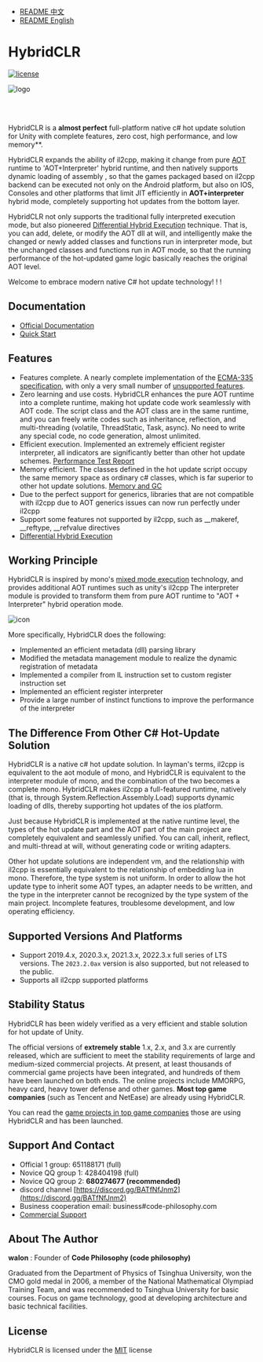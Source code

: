 
- [README 中文](./README_zh.md)
- [README English](./README.md)

# HybridCLR

[![license](http://img.shields.io/badge/license-MIT-blue.svg)](https://github.com/focus-creative-games/hybridclr/blob/main/LICENSE)

![logo](./docs/images/logo.jpg)

<br/>
<br/>

HybridCLR is a **almost perfect** full-platform native c# hot update solution for Unity with complete features, zero cost, high performance, and low memory**.

HybridCLR expands the ability of il2cpp, making it change from pure [AOT](https://en.wikipedia.org/wiki/Ahead-of-time_compilation) runtime to 'AOT+Interpreter' hybrid runtime, and then natively supports dynamic loading of assembly , so that the games packaged based on il2cpp backend can be executed not only on the Android platform, but also on IOS, Consoles and other platforms that limit JIT efficiently in **AOT+interpreter** hybrid mode, completely supporting hot updates from the bottom layer.

HybridCLR not only supports the traditional fully interpreted execution mode, but also pioneered [Differential Hybrid Execution](https://hybridclr.doc.code-philosophy.com/en/docs/basic/differentialhybridexecution) technique. That is, you can add, delete, or modify the AOT dll at will, and intelligently make the changed or newly added classes and functions run in interpreter mode, but the unchanged classes and functions run in AOT mode, so that the running performance of the hot-updated game logic basically reaches the original AOT level.

Welcome to embrace modern native C# hot update technology! ! !

## Documentation

- [Official Documentation](https://hybridclr.doc.code-philosophy.com/en/docs/intro)
- [Quick Start](https://hybridclr.doc.code-philosophy.com/en/docs/beginner/quickstart)

## Features

- Features complete. A nearly complete implementation of the [ECMA-335 specification](https://www.ecma-international.org/publications-and-standards/standards/ecma-335/), with only a very small number of [unsupported features](https://hybridclr.doc.code-philosophy.com/en/docs/basic/notsupportedfeatures).
- Zero learning and use costs. HybridCLR enhances the pure AOT runtime into a complete runtime, making hot update code work seamlessly with AOT code. The script class and the AOT class are in the same runtime, and you can freely write codes such as inheritance, reflection, and multi-threading (volatile, ThreadStatic, Task, async). No need to write any special code, no code generation, almost unlimited.
- Efficient execution. Implemented an extremely efficient register interpreter, all indicators are significantly better than other hot update schemes. [Performance Test Report](https://hybridclr.doc.code-philosophy.com/en/docs/basic/performance)
- Memory efficient. The classes defined in the hot update script occupy the same memory space as ordinary c# classes, which is far superior to other hot update solutions. [Memory and GC](https://hybridclr.doc.code-philosophy.com/en/docs/basic/memory)
- Due to the perfect support for generics, libraries that are not compatible with il2cpp due to AOT generics issues can now run perfectly under il2cpp
- Support some features not supported by il2cpp, such as __makeref, __reftype, __refvalue directives
- [Differential Hybrid Execution](https://hybridclr.doc.code-philosophy.com/en/docs/basic/differentialhybridexecution)

## Working Principle

HybridCLR is inspired by mono's [mixed mode execution](https://www.mono-project.com/news/2017/11/13/mono-interpreter/) technology, and provides additional AOT runtimes such as unity's il2cpp The interpreter module is provided to transform them from pure AOT runtime to "AOT + Interpreter" hybrid operation mode.

![icon](docs/images/architecture.png)

More specifically, HybridCLR does the following:

- Implemented an efficient metadata (dll) parsing library
- Modified the metadata management module to realize the dynamic registration of metadata
- Implemented a compiler from IL instruction set to custom register instruction set
- Implemented an efficient register interpreter
- Provide a large number of instinct functions to improve the performance of the interpreter

## The Difference From Other C# Hot-Update Solution

HybridCLR is a native c# hot update solution. In layman's terms, il2cpp is equivalent to the aot module of mono, and HybridCLR is equivalent to the interpreter module of mono, and the combination of the two becomes a complete mono. HybridCLR makes il2cpp a full-featured runtime, natively (that is, through System.Reflection.Assembly.Load) supports dynamic loading of dlls, thereby supporting hot updates of the ios platform.

Just because HybridCLR is implemented at the native runtime level, the types of the hot update part and the AOT part of the main project are completely equivalent and seamlessly unified. You can call, inherit, reflect, and multi-thread at will, without generating code or writing adapters.

Other hot update solutions are independent vm, and the relationship with il2cpp is essentially equivalent to the relationship of embedding lua in mono. Therefore, the type system is not uniform. In order to allow the hot update type to inherit some AOT types, an adapter needs to be written, and the type in the interpreter cannot be recognized by the type system of the main project. Incomplete features, troublesome development, and low operating efficiency.

## Supported Versions And Platforms

- Support 2019.4.x, 2020.3.x, 2021.3.x, 2022.3.x full series of LTS versions. The `2023.2.0ax` version is also supported, but not released to the public.
- Supports all il2cpp supported platforms

## Stability Status

HybridCLR has been widely verified as a very efficient and stable solution for hot update of Unity.

The official versions of **extremely stable** 1.x, 2.x, and 3.x are currently released, which are sufficient to meet the stability requirements of large and medium-sized commercial projects.
At present, at least thousands of commercial game projects have been integrated, and hundreds of them have been launched on both ends. The online projects include MMORPG, heavy card, heavy tower defense and other games. **Most top game companies** (such as Tencent and NetEase) are already using HybridCLR.

You can read the [game projects in top game companies](https://hybridclr.doc.code-philosophy.com/en/docs/other/businesscase) those are using HybridCLR and has been launched.

## Support And Contact

- Official 1 group: 651188171 (full)
- Novice QQ group 1: 428404198 (full)
- Novice QQ group 2: **680274677 (recommended)**
- discord channel [https://discord.gg/BATfNfJnm2](https://discord.gg/BATfNfJnm2)
- Business cooperation email: business#code-philosophy.com
- [Commercial Support](https://hybridclr.doc.code-philosophy.com/en/docs/business/intro)

## About The Author

**walon** : Founder of **Code Philosophy (code philosophy)**

Graduated from the Department of Physics of Tsinghua University, won the CMO gold medal in 2006, a member of the National Mathematical Olympiad Training Team, and was recommended to Tsinghua University for basic courses. Focus on game technology, good at developing architecture and basic technical facilities.

## License

HybridCLR is licensed under the [MIT](https://github.com/focus-creative-games/hybridclr/blob/main/LICENSE) license
